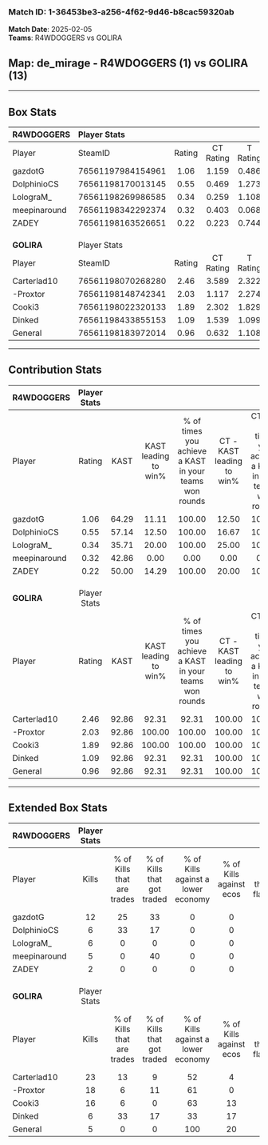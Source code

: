 ### Match ID: 1-36453be3-a256-4f62-9d46-b8cac59320ab  
**Match Date**: 2025-02-05  
**Teams**: R4WDOGGERS vs GOLIRA  

## **Map**: de_mirage - R4WDOGGERS (1) vs GOLIRA (13)  
---  

## Box Stats  

| **R4WDOGGERS** | Player Stats      |        |           |          |       |       |       |         |        |      |     |
| :- | :- | :-: | :-: | :-: | :-: | :-: | :-: | :-: | :-: | :-: | :-: |
| Player         | SteamID           | Rating | CT Rating | T Rating | KAST  |  ADR  | Kills | Assists | Deaths | K/D  | HS% |
| gazdotG        | 76561197984154961 |  1.06  |   1.159   |  0.486   | 64.29 | 96.8  |  12   |    2    |   14   | 0.86 | 58  |
| DolphinioCS    | 76561198170013145 |  0.55  |   0.469   |  1.273   | 57.14 | 55.6  |   6   |    2    |   13   | 0.46 | 33  |
| LolograM_      | 76561198269986585 |  0.34  |   0.259   |  1.108   | 35.71 | 57.1  |   6   |    0    |   14   | 0.43 | 50  |
| meepinaround   | 76561198342292374 |  0.32  |   0.403   |  0.068   | 42.86 | 47.9  |   5   |    2    |   14   | 0.36 | 20  |
| ZADEY          | 76561198163526651 |  0.22  |   0.223   |  0.744   | 50.00 | 42.5  |   2   |    4    |   13   | 0.15 |  0  |
|                |                   |        |           |          |       |       |       |         |        |      |     |
|                |                   |        |           |          |       |       |       |         |        |      |     |
|                |                   |        |           |          |       |       |       |         |        |      |     |
| **GOLIRA**     | Player Stats      |        |           |          |       |       |       |         |        |      |     |
| Player         | SteamID           | Rating | CT Rating | T Rating | KAST  |  ADR  | Kills | Assists | Deaths | K/D  | HS% |
| Carterlad10    | 76561198070268280 |  2.46  |   3.589   |  2.322   | 92.86 | 156.0 |  23   |    4    |   6    | 3.83 | 47  |
| -Proxtor       | 76561198148742341 |  2.03  |   1.117   |  2.274   | 92.86 | 109.8 |  18   |    3    |   5    | 3.60 | 66  |
| Cooki3         | 76561198022320133 |  1.89  |   2.302   |  1.829   | 92.86 | 106.2 |  16   |    2    |   5    | 3.20 | 43  |
| Dinked         | 76561198433855153 |  1.09  |   1.539   |  1.099   | 92.86 | 52.9  |   6   |    5    |   6    | 1.00 | 33  |
| General        | 76561198183972014 |  0.96  |   0.632   |  1.108   | 92.86 | 63.0  |   5   |    8    |   9    | 0.56 | 40  |
---  

## Contribution Stats  

| **R4WDOGGERS** | Player Stats |       |                      |                                                        |                           |                                                             |                          |                                                            |
| :- | :-: | :-: | :-: | :-: | :-: | :-: | :-: | :-: |
| Player         |    Rating    | KAST  | KAST leading to win% | % of times you achieve a KAST in your teams won rounds | CT - KAST leading to win% | CT - % of times you achieve a KAST in your teams won rounds | T - KAST leading to win% | T - % of times you achieve a KAST in your teams won rounds |
| gazdotG        |     1.06     | 64.29 |        11.11         |                         100.00                         |           12.50           |                           100.00                            |           0.00           |                            0.00                            |
| DolphinioCS    |     0.55     | 57.14 |        12.50         |                         100.00                         |           16.67           |                           100.00                            |           0.00           |                            0.00                            |
| LolograM_      |     0.34     | 35.71 |        20.00         |                         100.00                         |           25.00           |                           100.00                            |           0.00           |                            0.00                            |
| meepinaround   |     0.32     | 42.86 |         0.00         |                          0.00                          |           0.00            |                            0.00                             |           0.00           |                            0.00                            |
| ZADEY          |     0.22     | 50.00 |        14.29         |                         100.00                         |           20.00           |                           100.00                            |           0.00           |                            0.00                            |
|                |              |       |                      |                                                        |                           |                                                             |                          |                                                            |
|                |              |       |                      |                                                        |                           |                                                             |                          |                                                            |
|                |              |       |                      |                                                        |                           |                                                             |                          |                                                            |
| **GOLIRA**     | Player Stats |       |                      |                                                        |                           |                                                             |                          |                                                            |
| Player         |    Rating    | KAST  | KAST leading to win% | % of times you achieve a KAST in your teams won rounds | CT - KAST leading to win% | CT - % of times you achieve a KAST in your teams won rounds | T - KAST leading to win% | T - % of times you achieve a KAST in your teams won rounds |
| Carterlad10    |     2.46     | 92.86 |        92.31         |                         92.31                          |          100.00           |                           100.00                            |          90.91           |                           90.91                            |
| -Proxtor       |     2.03     | 92.86 |        100.00        |                         100.00                         |          100.00           |                           100.00                            |          100.00          |                           100.00                           |
| Cooki3         |     1.89     | 92.86 |        100.00        |                         100.00                         |          100.00           |                           100.00                            |          100.00          |                           100.00                           |
| Dinked         |     1.09     | 92.86 |        92.31         |                         92.31                          |          100.00           |                           100.00                            |          90.91           |                           90.91                            |
| General        |     0.96     | 92.86 |        92.31         |                         92.31                          |          100.00           |                           100.00                            |          90.91           |                           90.91                            |
---  

## Extended Box Stats  

| **R4WDOGGERS** | Player Stats |                            |                            |                                    |                         |                              |                                 |        |                             |                                     |                          |                               |                            |
| :- | :-: | :-: | :-: | :-: | :-: | :-: | :-: | :-: | :-: | :-: | :-: | :-: | :-: |
| Player         |    Kills     | % of Kills that are trades | % of Kills that got traded | % of Kills against a lower economy | % of Kills against ecos | % of Kills that are flawless | % of Kills that are close duels | Deaths | % of Deaths that get traded | % of Deaths against a lower economy | % of Deaths against ecos | % of Deaths that are flawless | % of Deaths that are close |
| gazdotG        |      12      |             25             |             33             |                 0                  |            0            |              75              |                8                |   14   |              0              |                  0                  |            0             |              64               |             21             |
| DolphinioCS    |      6       |             33             |             17             |                 0                  |            0            |              33              |                0                |   13   |              8              |                  0                  |            0             |              69               |             15             |
| LolograM_      |      6       |             0              |             0              |                 0                  |            0            |              33              |                0                |   14   |              7              |                  0                  |            0             |              50               |             7              |
| meepinaround   |      5       |             0              |             40             |                 0                  |            0            |              20              |               20                |   14   |              7              |                  0                  |            0             |              86               |             7              |
| ZADEY          |      2       |             0              |             0              |                 0                  |            0            |              50              |                0                |   13   |             15              |                  0                  |            0             |              38               |             15             |
|                |              |                            |                            |                                    |                         |                              |                                 |        |                             |                                     |                          |                               |                            |
|                |              |                            |                            |                                    |                         |                              |                                 |        |                             |                                     |                          |                               |                            |
|                |              |                            |                            |                                    |                         |                              |                                 |        |                             |                                     |                          |                               |                            |
| **GOLIRA**     | Player Stats |                            |                            |                                    |                         |                              |                                 |        |                             |                                     |                          |                               |                            |
| Player         |    Kills     | % of Kills that are trades | % of Kills that got traded | % of Kills against a lower economy | % of Kills against ecos | % of Kills that are flawless | % of Kills that are close duels | Deaths | % of Deaths that get traded | % of Deaths against a lower economy | % of Deaths against ecos | % of Deaths that are flawless | % of Deaths that are close |
| Carterlad10    |      23      |             13             |             9              |                 52                 |            4            |              65              |               13                |   6    |             17              |                 50                  |            17            |              67               |             17             |
| -Proxtor       |      18      |             6              |             11             |                 61                 |            0            |              56              |                0                |   5    |             40              |                 60                  |            0             |              80               |             0              |
| Cooki3         |      16      |             6              |             0              |                 63                 |           13            |              63              |               19                |   5    |              0              |                 40                  |            0             |              40               |             0              |
| Dinked         |      6       |             33             |             17             |                 33                 |           17            |              67              |               33                |   6    |             33              |                 50                  |            17            |              50               |             0              |
| General        |      5       |             0              |             0              |                100                 |           20            |              60              |               20                |   9    |             22              |                 56                  |            0             |              22               |             11             |
